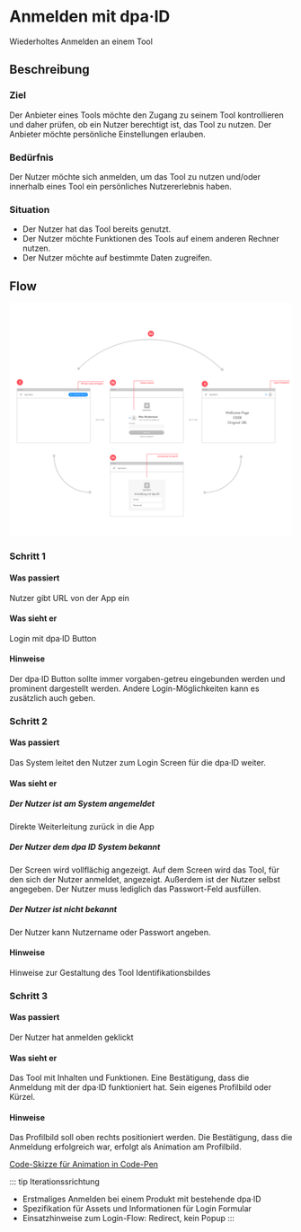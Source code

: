 # Anmelden mit dpa·ID

Wiederholtes Anmelden an einem Tool

## Beschreibung

### Ziel
Der Anbieter eines Tools möchte den Zugang zu seinem Tool kontrollieren und daher prüfen, ob ein Nutzer berechtigt ist, das Tool zu nutzen.
Der Anbieter möchte persönliche Einstellungen erlauben.

### Bedürfnis
Der Nutzer möchte sich anmelden, um das Tool zu nutzen und/oder innerhalb eines Tool ein persönliches Nutzererlebnis haben.

### Situation
- Der Nutzer hat das Tool bereits genutzt.
- Der Nutzer möchte Funktionen des Tools auf einem anderen Rechner nutzen.
- Der Nutzer möchte auf bestimmte Daten zugreifen.

## Flow

![](./anmelden/ixd-anmelden-flow.png)

### <Step number="1" /> Schritt 1
#### Was passiert
Nutzer gibt URL von der App ein

#### Was sieht er
Login mit dpa·ID Button

#### Hinweise
Der dpa·ID Button sollte immer vorgaben-getreu eingebunden werden und prominent dargestellt werden. Andere Login-Möglichkeiten kann es zusätzlich auch geben.

### <Step number="2" /> Schritt 2

#### Was passiert
Das System leitet den Nutzer zum Login Screen für die dpa·ID weiter.

#### Was sieht er

##### <Step number="2a" /> Der Nutzer ist am System angemeldet
Direkte Weiterleitung zurück in die App

##### <Step number="2b" /> Der Nutzer dem dpa ID System bekannt
Der Screen wird vollflächig angezeigt. Auf dem Screen wird das Tool, für den sich der Nutzer anmeldet, angezeigt. Außerdem ist der Nutzer selbst angegeben. Der Nutzer muss lediglich das Passwort-Feld ausfüllen.

##### <Step number="2c" /> Der Nutzer ist nicht bekannt
Der Nutzer kann Nutzername oder Passwort angeben.

#### Hinweise
Hinweise zur Gestaltung des Tool Identifikationsbildes

### <Step number="3" /> Schritt 3

#### Was passiert
Der Nutzer hat anmelden geklickt

#### Was sieht er
Das Tool mit Inhalten und Funktionen. Eine Bestätigung, dass die Anmeldung mit der dpa·ID funktioniert hat. Sein eigenes Profilbild oder Kürzel.

#### Hinweise
Das Profilbild soll oben rechts positioniert werden. Die Bestätigung, dass die Anmeldung erfolgreich war, erfolgt als Animation am Profilbild.

[Code-Skizze für Animation in Code-Pen](https://codepen.io/anon/pen/deqGVP)

::: tip Iterationssrichtung
- Erstmaliges Anmelden bei einem Produkt mit bestehende dpa·ID
- Spezifikation für Assets und Informationen für Login Formular
- Einsatzhinweise zum Login-Flow: Redirect, kein Popup
:::
